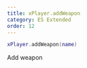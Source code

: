 ```yaml
---
title: xPlayer.addWeapon
category: ES Extended
order: 12
---
```


```lua
xPlayer.addWeapon(name)
```

Add weapon
